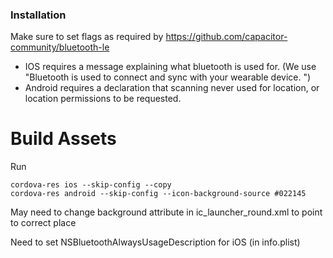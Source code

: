 ### Installation

Make sure to set flags as required by https://github.com/capacitor-community/bluetooth-le
- IOS requires a message explaining what bluetooth is used for. (We use "Bluetooth is used to connect and sync with your wearable device. ")
- Android requires a declaration that scanning never used for location, or location permissions to be requested. 


# Build Assets
Run 
```
cordova-res ios --skip-config --copy
cordova-res android --skip-config --icon-background-source #022145
```

May need to change background attribute in ic_launcher_round.xml to point to correct place

Need to set NSBluetoothAlwaysUsageDescription for iOS (in info.plist)